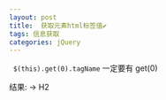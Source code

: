 ```yaml
---
layout: post
title:  获取元素html标签值✔︎
tags: 信息获取
categories: jQuery
---
```



` $(this).get(0).tagName`
一定要有 get(0)


结果: → H2





